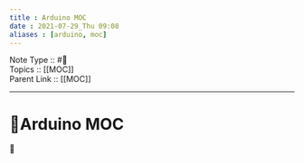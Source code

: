 ```yaml
---
title : Arduino MOC
date : 2021-07-29_Thu 09:08
aliases : [arduino, moc]
---
```

Note Type :: #📘 <br>
Topics :: [[MOC]]<br>
Parent Link :: [[MOC]]<br>

---
# Arduino MOC

